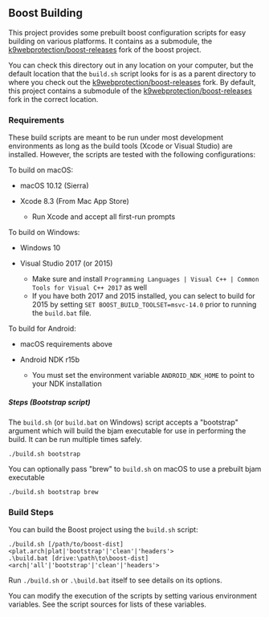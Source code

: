 ## Boost Building ##

This project provides some prebuilt boost configuration scripts for easy building on various platforms.  It contains as a submodule, the [k9webprotection/boost-releases][boost-releases] fork of the boost project.  

You can check this directory out in any location on your computer, but the default location that the `build.sh` script looks for is as a parent directory to where you check out the [k9webprotection/boost-releases][boost-releases] fork.  By default, this project contains a submodule of the [k9webprotection/boost-releases][boost-releases] fork in the correct location.

[boost-releases]: https://github.com/k9webprotection/boost-releases

### Requirements ###

These build scripts are meant to be run under most development environments as long as the build tools (Xcode or Visual Studio) are installed.  However, the scripts are tested with the following configurations:

To build on macOS:

 * macOS 10.12 (Sierra)
 
 * Xcode 8.3 (From Mac App Store)
     * Run Xcode and accept all first-run prompts

To build on Windows:

 * Windows 10
 
 * Visual Studio 2017 (or 2015)
     * Make sure and install `Programming Languages | Visual C++ | Common Tools for Visual C++ 2017` as well
     * If you have both 2017 and 2015 installed, you can select to build for 2015 by setting `SET BOOST_BUILD_TOOLSET=msvc-14.0` prior to running the `build.bat` file.

To build for Android:

 * macOS requirements above
 
 * Android NDK r15b
     * You must set the environment variable `ANDROID_NDK_HOME` to point to your NDK installation


##### Steps (Bootstrap script) #####

The `build.sh` (or `build.bat` on Windows) script accepts a "bootstrap" argument which will build the bjam executable for use in performing the build.  It can be run multiple times safely.

    ./build.sh bootstrap

You can optionally pass "brew" to `build.sh` on macOS to use a prebuilt bjam executable

    ./build.sh bootstrap brew


### Build Steps ###

You can build the Boost project using the `build.sh` script:

    ./build.sh [/path/to/boost-dist] <plat.arch|plat|'bootstrap'|'clean'|'headers'>
    .\build.bat [drive:\path\to\boost-dist] <arch|'all'|'bootstrap'|'clean'|'headers'>

Run `./build.sh` or `.\build.bat` itself to see details on its options.

You can modify the execution of the scripts by setting various environment variables.  See the script sources for lists of these variables.
